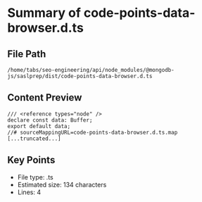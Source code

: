 # Summary of code-points-data-browser.d.ts
  
## File Path
`/home/tabs/seo-engineering/api/node_modules/@mongodb-js/saslprep/dist/code-points-data-browser.d.ts`

## Content Preview
```
/// <reference types="node" />
declare const data: Buffer;
export default data;
//# sourceMappingURL=code-points-data-browser.d.ts.map
[...truncated...]
```

## Key Points
- File type: .ts
- Estimated size: 134 characters
- Lines: 4
